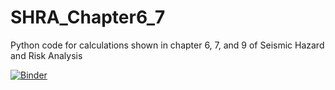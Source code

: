 # SHRA_Chapter6_7
Python code for calculations shown in chapter 6, 7, and 9 of Seismic Hazard and Risk Analysis

[![Binder](https://mybinder.org/badge_logo.svg)](https://mybinder.org/v2/gh/Jetli100/SHRA_Chapter6_7.git/main)
